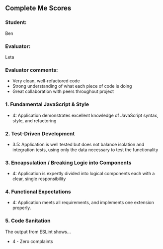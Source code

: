 ## Complete Me Scores
### Student:
Ben

### Evaluator:
Leta

### Evaluator comments:
* Very clean, well-refactored code
* Strong understanding of what each piece of code is doing
* Great collaboration with peers throughout project


### 1. Fundamental JavaScript & Style

* 4:  Application demonstrates excellent knowledge of JavaScript syntax, style, and refactoring


### 2. Test-Driven Development

* 3.5: Application is well tested but does not balance isolation and integration tests, using only the data necessary to test the functionality


### 3. Encapsulation / Breaking Logic into Components

* 4: Application is expertly divided into logical components each with a clear, single responsibility


### 4. Functional Expectations

* 4: Application meets all requirements, and implements one extension properly.


### 5. Code Sanitation

The output from ESLint shows…

* 4 - Zero complaints

